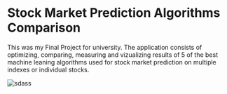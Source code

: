 # Stock Market Prediction Algorithms Comparison

This was my Final Project for university. The application consists of optimizing, comparing, measuring and vizualizing results of 5 of the best machine leaning algorithms used for stock market prediction on multiple indexes or individual stocks.

    
![sdass](https://github.com/user-attachments/assets/30d3080b-7c17-4c5f-b074-31ace226242b)
